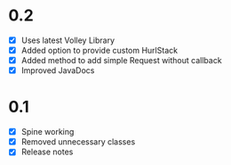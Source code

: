 # 0.2

- [X] Uses latest Volley Library
- [X] Added option to provide custom HurlStack
- [X] Added method to add simple Request without callback
- [X] Improved JavaDocs

# 0.1

- [X] Spine working
- [X] Removed unnecessary classes
- [X] Release notes
